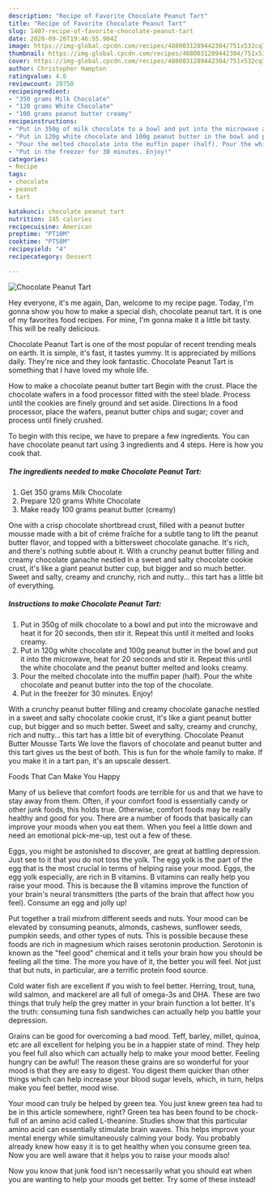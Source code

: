 ```yaml
---
description: "Recipe of Favorite Chocolate Peanut Tart"
title: "Recipe of Favorite Chocolate Peanut Tart"
slug: 1407-recipe-of-favorite-chocolate-peanut-tart
date: 2020-09-26T19:46:55.904Z
image: https://img-global.cpcdn.com/recipes/4880031289442304/751x532cq70/chocolate-peanut-tart-recipe-main-photo.jpg
thumbnail: https://img-global.cpcdn.com/recipes/4880031289442304/751x532cq70/chocolate-peanut-tart-recipe-main-photo.jpg
cover: https://img-global.cpcdn.com/recipes/4880031289442304/751x532cq70/chocolate-peanut-tart-recipe-main-photo.jpg
author: Christopher Hampton
ratingvalue: 4.6
reviewcount: 20750
recipeingredient:
- "350 grams Milk Chocolate"
- "120 grams White Chocolate"
- "100 grams peanut butter creamy"
recipeinstructions:
- "Put in 350g of milk chocolate to a bowl and put into the microwave and heat it for 20 seconds, then stir it. Repeat this until it melted and looks creamy."
- "Put in 120g white chocolate and 100g peanut butter in the bowl and put it into the microwave, heat for 20 seconds and stir it. Repeat this until the white chocolate and the peanut butter melted and looks creamy."
- "Pour the melted chocolate into the muffin paper (half). Pour the white chocolate and peanut butter into the top of the chocolate."
- "Put in the freezer for 30 minutes. Enjoy!"
categories:
- Recipe
tags:
- chocolate
- peanut
- tart

katakunci: chocolate peanut tart 
nutrition: 245 calories
recipecuisine: American
preptime: "PT10M"
cooktime: "PT58M"
recipeyield: "4"
recipecategory: Dessert

---
```



![Chocolate Peanut Tart](https://img-global.cpcdn.com/recipes/4880031289442304/751x532cq70/chocolate-peanut-tart-recipe-main-photo.jpg)

Hey everyone, it's me again, Dan, welcome to my recipe page. Today, I'm gonna show you how to make a special dish, chocolate peanut tart. It is one of my favorites food recipes. For mine, I'm gonna make it a little bit tasty. This will be really delicious.

Chocolate Peanut Tart is one of the most popular of recent trending meals on earth. It is simple, it's fast, it tastes yummy. It is appreciated by millions daily. They're nice and they look fantastic. Chocolate Peanut Tart is something that I have loved my whole life.

How to make a chocolate peanut butter tart Begin with the crust. Place the chocolate wafers in a food processor fitted with the steel blade. Process until the cookies are finely ground and set aside. Directions In a food processor, place the wafers, peanut butter chips and sugar; cover and process until finely crushed.


To begin with this recipe, we have to prepare a few ingredients. You can have chocolate peanut tart using 3 ingredients and 4 steps. Here is how you cook that.

<!--inarticleads1-->

##### The ingredients needed to make Chocolate Peanut Tart:

1. Get 350 grams Milk Chocolate
1. Prepare 120 grams White Chocolate
1. Make ready 100 grams peanut butter (creamy)


One with a crisp chocolate shortbread crust, filled with a peanut butter mousse made with a bit of crème fraîche for a subtle tang to lift the peanut butter flavor, and topped with a bittersweet chocolate ganache. It&#39;s rich, and there&#39;s nothing subtle about it. With a crunchy peanut butter filling and creamy chocolate ganache nestled in a sweet and salty chocolate cookie crust, it&#39;s like a giant peanut butter cup, but bigger and so much better. Sweet and salty, creamy and crunchy, rich and nutty… this tart has a little bit of everything. 

<!--inarticleads2-->

##### Instructions to make Chocolate Peanut Tart:

1. Put in 350g of milk chocolate to a bowl and put into the microwave and heat it for 20 seconds, then stir it. Repeat this until it melted and looks creamy.
1. Put in 120g white chocolate and 100g peanut butter in the bowl and put it into the microwave, heat for 20 seconds and stir it. Repeat this until the white chocolate and the peanut butter melted and looks creamy.
1. Pour the melted chocolate into the muffin paper (half). Pour the white chocolate and peanut butter into the top of the chocolate.
1. Put in the freezer for 30 minutes. Enjoy!


With a crunchy peanut butter filling and creamy chocolate ganache nestled in a sweet and salty chocolate cookie crust, it&#39;s like a giant peanut butter cup, but bigger and so much better. Sweet and salty, creamy and crunchy, rich and nutty… this tart has a little bit of everything. Chocolate Peanut Butter Mousse Tarts We love the flavors of chocolate and peanut butter and this tart gives us the best of both. This is fun for the whole family to make. If you make it in a tart pan, it&#39;s an upscale dessert. 

Foods That Can Make You Happy


Many of us believe that comfort foods are terrible for us and that we have to stay away from them. Often, if your comfort food is essentially candy or other junk foods, this holds true. Otherwise, comfort foods may be really healthy and good for you. There are a number of foods that basically can improve your moods when you eat them. When you feel a little down and need an emotional pick-me-up, test out a few of these.

Eggs, you might be astonished to discover, are great at battling depression. Just see to it that you do not toss the yolk. The egg yolk is the part of the egg that is the most crucial in terms of helping raise your mood. Eggs, the egg yolk especially, are rich in B vitamins. B vitamins can really help you raise your mood. This is because the B vitamins improve the function of your brain's neural transmitters (the parts of the brain that affect how you feel). Consume an egg and jolly up!

Put together a trail mixfrom different seeds and nuts. Your mood can be elevated by consuming peanuts, almonds, cashews, sunflower seeds, pumpkin seeds, and other types of nuts. This is possible because these foods are rich in magnesium which raises serotonin production. Serotonin is known as the "feel good" chemical and it tells your brain how you should be feeling all the time. The more you have of it, the better you will feel. Not just that but nuts, in particular, are a terrific protein food source.

Cold water fish are excellent if you wish to feel better. Herring, trout, tuna, wild salmon, and mackerel are all full of omega-3s and DHA. These are two things that truly help the grey matter in your brain function a lot better. It's the truth: consuming tuna fish sandwiches can actually help you battle your depression. 

Grains can be good for overcoming a bad mood. Teff, barley, millet, quinoa, etc are all excellent for helping you be in a happier state of mind. They help you feel full also which can actually help to make your mood better. Feeling hungry can be awful! The reason these grains are so wonderful for your mood is that they are easy to digest. You digest them quicker than other things which can help increase your blood sugar levels, which, in turn, helps make you feel better, mood wise.

Your mood can truly be helped by green tea. You just knew green tea had to be in this article somewhere, right? Green tea has been found to be chock-full of an amino acid called L-theanine. Studies show that this particular amino acid can essentially stimulate brain waves. This helps improve your mental energy while simultaneously calming your body. You probably already knew how easy it is to get healthy when you consume green tea. Now you are well aware that it helps you to raise your moods also!

Now you know that junk food isn't necessarily what you should eat when you are wanting to help your moods get better. Try some of these instead!


